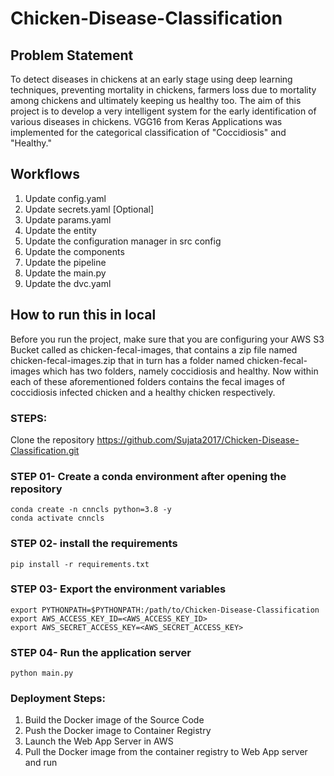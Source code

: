 # Chicken-Disease-Classification

## Problem Statement
To detect diseases in chickens at an early stage using deep learning techniques, preventing mortality in chickens, farmers loss due to mortality among chickens and ultimately keeping us healthy too. The aim of this project is to develop a very intelligent system for the early identification of various diseases in chickens. VGG16 from Keras Applications was implemented for the categorical classification of "Coccidiosis" and "Healthy."


## Workflows

1. Update config.yaml
2. Update secrets.yaml [Optional]
3. Update params.yaml
4. Update the entity
5. Update the configuration manager in src config
6. Update the components
7. Update the pipeline
8. Update the main.py
9. Update the dvc.yaml


## How to run this in local
Before you run the project, make sure that you are configuring your AWS S3 Bucket called as chicken-fecal-images, that contains a zip file named chicken-fecal-images.zip that in turn has a folder named chicken-fecal-images which has two folders, namely coccidiosis and healthy. Now within each of these aforementioned folders contains the fecal images of coccidiosis infected chicken and a healthy chicken respectively.


### STEPS:
Clone the repository
https://github.com/Sujata2017/Chicken-Disease-Classification.git


### STEP 01- Create a conda environment after opening the repository
```
conda create -n cnncls python=3.8 -y
conda activate cnncls
```

### STEP 02- install the requirements
```
pip install -r requirements.txt
```

### STEP 03- Export the environment variables
```
export PYTHONPATH=$PYTHONPATH:/path/to/Chicken-Disease-Classification
export AWS_ACCESS_KEY_ID=<AWS_ACCESS_KEY_ID>
export AWS_SECRET_ACCESS_KEY=<AWS_SECRET_ACCESS_KEY>
```

### STEP 04- Run the application server
```
python main.py
```



### Deployment Steps:
1. Build the Docker image of the Source Code
2. Push the Docker image to Container Registry
3. Launch the Web App Server in AWS
4. Pull the Docker image from the container registry to Web App server and run
